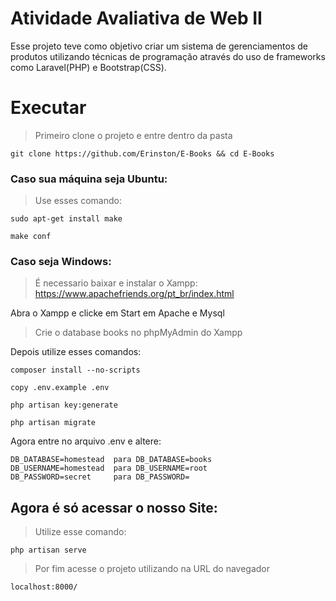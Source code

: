 
# Atividade Avaliativa de Web II

Esse projeto teve como objetivo criar um sistema de gerenciamentos de produtos utilizando técnicas de programação através do uso de frameworks como Laravel(PHP) e Bootstrap(CSS).

# Executar
> Primeiro clone o projeto e entre dentro da pasta
```
git clone https://github.com/Erinston/E-Books && cd E-Books
```
### Caso sua máquina seja Ubuntu:
> Use esses comando:
```
sudo apt-get install make
```
```
make conf
```
### Caso seja Windows:
> É necessario baixar e instalar o Xampp: https://www.apachefriends.org/pt_br/index.html
<p> Abra o Xampp e clicke em Start em Apache e Mysql</p>

> Crie o database books no phpMyAdmin do Xampp
<p>Depois utilize esses comandos:</p>

```
composer install --no-scripts
```
```
copy .env.example .env
```
```
php artisan key:generate
```
```
php artisan migrate
```
Agora entre no arquivo .env e altere:
```
DB_DATABASE=homestead  para DB_DATABASE=books
DB_USERNAME=homestead  para DB_USERNAME=root
DB_PASSWORD=secret     para DB_PASSWORD=
```

## Agora é só acessar o nosso Site:

> Utilize esse comando:
```
php artisan serve
```
> Por fim acesse o projeto utilizando na URL do navegador

```
localhost:8000/
```

